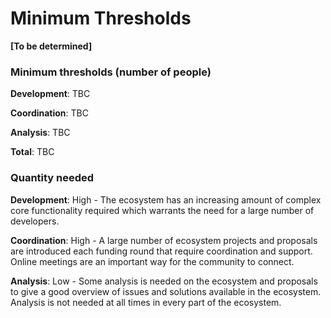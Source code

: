 # Minimum Thresholds

**\[To be determined]**

### Minimum thresholds (number of people)



**Development**: TBC

**Coordination**: TBC

**Analysis**: TBC

**Total**: TBC



### Quantity needed

**Development**: High - The ecosystem has an increasing amount of complex core functionality required which warrants the need for a large number of developers.

**Coordination**: High - A large number of ecosystem projects and proposals are introduced each funding round that require coordination and support. Online meetings are an important way for the community to connect.

**Analysis**: Low - Some analysis is needed on the ecosystem and proposals to give a good overview of issues and solutions available in the ecosystem. Analysis is not needed at all times in every part of the ecosystem.
